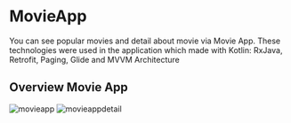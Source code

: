 # MovieApp
 You can see popular movies and detail about movie via Movie App. These technologies were used in the application which made with Kotlin: RxJava, Retrofit, Paging, Glide and MVVM Architecture
 
 ## Overview Movie App
![movieapp](https://user-images.githubusercontent.com/27303556/72182255-285a4080-33fc-11ea-9d31-2bdf31c5b24a.PNG)
![movieappdetail](https://user-images.githubusercontent.com/27303556/72182256-285a4080-33fc-11ea-9f62-2ed2b54db10e.PNG)

